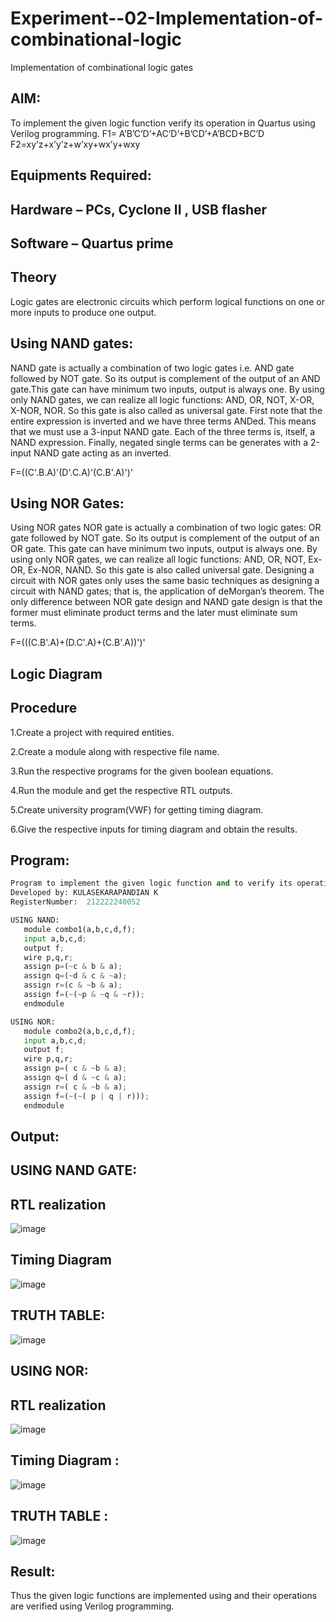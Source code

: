# Experiment--02-Implementation-of-combinational-logic
Implementation of combinational logic gates
 
## AIM:
To implement the given logic function verify its operation in Quartus using Verilog programming.
 F1= A’B’C’D’+AC’D’+B’CD’+A’BCD+BC’D
F2=xy’z+x’y’z+w’xy+wx’y+wxy
 
 
 
## Equipments Required:
## Hardware – PCs, Cyclone II , USB flasher
## Software – Quartus prime


## Theory
 Logic gates are electronic circuits which perform logical functions on one or more inputs to produce one output.

## Using NAND gates:
NAND gate is actually a combination of two logic gates i.e. AND gate followed by NOT gate. So its output is complement of the output of an AND gate.This gate can have minimum two inputs, output is always one. By using only NAND gates, we can realize all logic functions: AND, OR, NOT, X-OR, X-NOR, NOR. So this gate is also called as universal gate. First note that the entire expression is inverted and we have three terms ANDed. This means that we must use a 3-input NAND gate. Each of the three terms is, itself, a NAND expression. Finally, negated single terms can be generates with a 2-input NAND gate acting as an inverted.

F=((C'.B.A)'(D'.C.A)'(C.B'.A)')'

## Using NOR Gates:
Using NOR gates NOR gate is actually a combination of two logic gates: OR gate followed by NOT gate. So its output is complement of the output of an OR gate. This gate can have minimum two inputs, output is always one. By using only NOR gates, we can realize all logic functions: AND, OR, NOT, Ex-OR, Ex-NOR, NAND. So this gate is also called universal gate. Designing a circuit with NOR gates only uses the same basic techniques as designing a circuit with NAND gates; that is, the application of deMorgan’s theorem. The only difference between NOR gate design and NAND gate design is that the former must eliminate product terms and the later must eliminate sum terms.

F=(((C.B'.A)+(D.C'.A)+(C.B'.A))')'

## Logic Diagram
## Procedure
1.Create a project with required entities.

2.Create a module along with respective file name.

3.Run the respective programs for the given boolean equations.

4.Run the module and get the respective RTL outputs.

5.Create university program(VWF) for getting timing diagram.

6.Give the respective inputs for timing diagram and obtain the results.
## Program:
```python
Program to implement the given logic function and to verify its operations in quartus using Verilog programming.
Developed by: KULASEKARAPANDIAN K
RegisterNumber:  212222240052

USING NAND:
   module combo1(a,b,c,d,f);
   input a,b,c,d;
   output f;
   wire p,q,r;
   assign p=(~c & b & a);
   assign q=(~d & c & ~a);
   assign r=(c & ~b & a);
   assign f=(~(~p & ~q & ~r));
   endmodule

USING NOR:
   module combo2(a,b,c,d,f);
   input a,b,c,d;
   output f;
   wire p,q,r;
   assign p=( c & ~b & a);
   assign q=( d & ~c & a);
   assign r=( c & ~b & a);
   assign f=(~(~( p | q | r)));
   endmodule
```

## Output:

## USING NAND GATE:

## RTL realization
![image](https://github.com/KSPandian7/Experiment--02-Implementation-of-combinational-logic-/assets/113496887/e71a2e3f-2b9e-4d5c-94c0-3c829da9e2e1)

## Timing Diagram
![image](https://github.com/KSPandian7/Experiment--02-Implementation-of-combinational-logic-/assets/113496887/eedfdab3-961a-487e-8619-a00eb65fa76f)

## TRUTH TABLE:
![image](https://github.com/KSPandian7/Experiment--02-Implementation-of-combinational-logic-/assets/113496887/24fe1599-ad4c-466f-9f6a-933e0d978501)

## USING NOR:

## RTL realization
![image](https://github.com/KSPandian7/Experiment--02-Implementation-of-combinational-logic-/assets/113496887/27d9ea55-0186-41f6-8928-c1adb6a5dd65)

## Timing Diagram :
![image](https://github.com/KSPandian7/Experiment--02-Implementation-of-combinational-logic-/assets/113496887/3f14e211-f92a-4ab8-a9e6-a22112ae0e6d)

## TRUTH TABLE :
![image](https://github.com/KSPandian7/Experiment--02-Implementation-of-combinational-logic-/assets/113496887/3f797e7a-c4fb-4aac-8a42-b47ba8fa076b)

## Result:
Thus the given logic functions are implemented using  and their operations are verified using Verilog programming.
